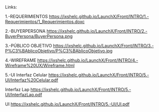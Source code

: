
Links:

1.-REQUERIMIENTOS
https://ixshelc.github.io/LaunchX/Front/INTRO/1.-Requerimientos/1_Requerimientos.doxc

2.-BUYERPERSONA
https://ixshelc.github.io/LaunchX/Front/INTRO/2.-BuyerPersona/BuyerPersona.png

3.-PÚBLICO OBJETIVO
https://ixshelc.github.io/LaunchX/Front/INTRO/3.-P%C3%BAblicoObjetivo/P%C3%BAblicoObjetivo.jpg

4.-WIREFRAME
https://ixshelc.github.io/LaunchX/Front/INTRO/4.-Wireframe%20UX/Wireframe.html

5.-UI
Interfaz Celular
https://ixshelc.github.io/LaunchX/Front/INTRO/5.-UI/Interfaz%20Celular.pdf

Interfaz Lap
https://ixshelc.github.io/LaunchX/Front/INTRO/5.-UI/InterfazLap.pdf

UI
https://ixshelc.github.io/LaunchX/Front/INTRO/5.-UI/UI.pdf
